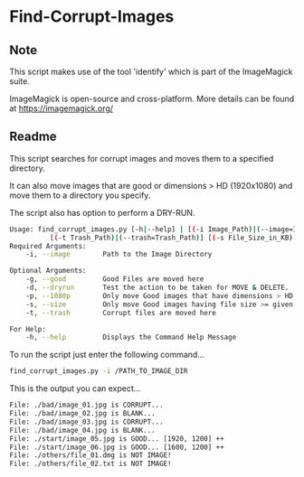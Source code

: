 # Find-Corrupt-Images

## Note
This script makes use of the tool 'identify' which is part of the ImageMagick suite.

ImageMagick is open-source and cross-platform. More details can be found at https://imagemagick.org/

## Readme
This script searches for corrupt images and moves them to a specified directory.

It can also move images that are good or dimensions > HD (1920x1080) and move them to a directory you specify.

The script also has option to perform a DRY-RUN.


```bash
Usage: find_corrupt_images.py [-h|--help] | [(-i Image_Path)|(--image=Image_Path)] [(-g Good_Path)|(--good=Good_Path)]
          [(-t Trash_Path)|(--trash=Trash_Path)] [(-s File_Size_in_KB)|(--size=File_Size_in_KB)] [-p|--1080p] [-d|--dryrun] ]
Required Arguments:
    -i, --image        Path to the Image Directory

Optional Arguments:
    -g, --good         Good Files are moved here
    -d, --dryrun       Test the action to be taken for MOVE & DELETE.
    -p, --1080p        Only move Good images that have dimensions > HD (1920 x 1080)
    -s, --size         Only move Good images having file size >= given size
    -t, --trash        Corrupt files are moved here

For Help:
    -h, --help         Displays the Command Help Message
```

To run the script just enter the following command...
```bash
find_corrupt_images.py -i /PATH_TO_IMAGE_DIR
```

This is the output you can expect...
```bash
File: ./bad/image_01.jpg is CORRUPT... 
File: ./bad/image_02.jpg is BLANK... 
File: ./bad/image_03.jpg is CORRUPT... 
File: ./bad/image_04.jpg is BLANK... 
File: ./start/image_05.jpg is GOOD... [1920, 1200] ++ 
File: ./start/image_06.jpg is GOOD... [1600, 1200] ++ 
File: ./others/file_01.dmg is NOT IMAGE!
File: ./others/file_02.txt is NOT IMAGE!
```
